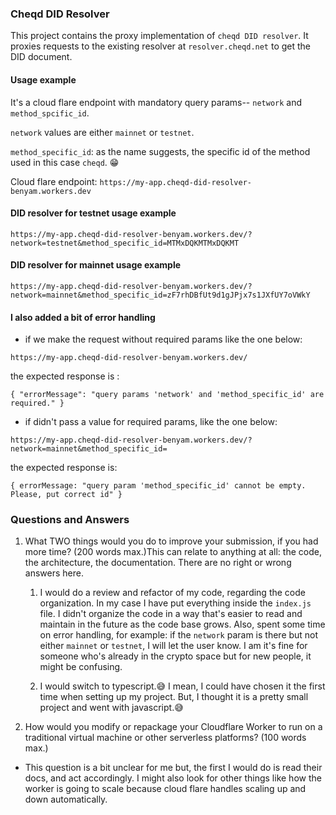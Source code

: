 ### Cheqd DID Resolver
This project contains the proxy implementation of `cheqd DID resolver`. It proxies requests to the existing resolver at `resolver.cheqd.net` to get the DID document.


#### Usage example

It's a cloud flare endpoint with mandatory query params-- `network` and `method_spcific_id`.

`network` values are either `mainnet` or `testnet`.

`method_specific_id`: as the name suggests, the specific id of the method used in this case `cheqd`. 😁

Cloud flare endpoint: `https://my-app.cheqd-did-resolver-benyam.workers.dev`

#### DID resolver for testnet usage example
```
https://my-app.cheqd-did-resolver-benyam.workers.dev/?network=testnet&method_specific_id=MTMxDQKMTMxDQKMT
```


#### DID resolver for mainnet usage example

```
https://my-app.cheqd-did-resolver-benyam.workers.dev/?network=mainnet&method_specific_id=zF7rhDBfUt9d1gJPjx7s1JXfUY7oVWkY
```

#### I also added a bit of error handling
- if we make the request without required params like the one below:
```
https://my-app.cheqd-did-resolver-benyam.workers.dev/
```
the expected response is :
```
{ "errorMessage": "query params 'network' and 'method_specific_id' are required." }
```

- if didn't pass a value for required params, like the one below:
```
https://my-app.cheqd-did-resolver-benyam.workers.dev/?network=mainnet&method_specific_id=
```

the expected response is:
```
{ errorMessage: "query param 'method_specific_id' cannot be empty. Please, put correct id" }
```


### Questions and Answers
1. What TWO things would you do to improve your submission, if you had more
   time? (200 words max.)This can relate to anything at all: the code, the architecture, the
   documentation. There are no right or wrong answers here.
    1. I would do a review and refactor of my code, regarding the code organization. In my case
       I have put everything inside the `index.js` file. I didn't organize the code in a way that's easier to read and maintain in the future as the code base grows. Also, spent some time on error handling, for example: if the `network` param is there but not either `mainnet` or `testnet`, I will let the user know. I am it's fine for someone who's already in the crypto space but for new people, it might be confusing.

    2. I would switch to typescript.😅 I mean, I could have chosen it the first time
       when setting up my project. But, I thought it is a pretty small project and went with javascript.😅

2. How would you modify or repackage your Cloudflare Worker to run on a
   traditional virtual machine or other serverless platforms? (100 words max.)
- This question is a bit unclear for me but, the first I would do is read their docs, and act accordingly. I might also look for other things like how the worker is going to scale because cloud flare handles scaling up and down automatically. 

